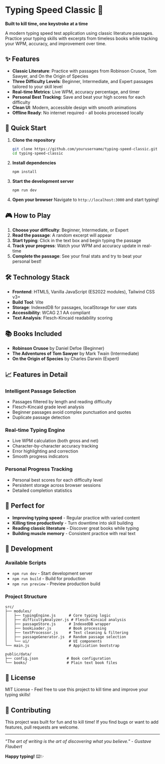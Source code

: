 # Typing Speed Classic 🎯

**Built to kill time, one keystroke at a time**

A modern typing speed test application using classic literature passages. Practice your typing skills with excerpts from timeless books while tracking your WPM, accuracy, and improvement over time.

## ✨ Features

- **Classic Literature**: Practice with passages from Robinson Crusoe, Tom Sawyer, and On the Origin of Species
- **Three Difficulty Levels**: Beginner, Intermediate, and Expert passages tailored to your skill level
- **Real-time Metrics**: Live WPM, accuracy percentage, and timer
- **Personal Best Tracking**: Save and beat your high scores for each difficulty
- **Clean UI**: Modern, accessible design with smooth animations
- **Offline Ready**: No internet required - all books processed locally

## 🚀 Quick Start

1. **Clone the repository**
   ```bash
   git clone https://github.com/yourusername/typing-speed-classic.git
   cd typing-speed-classic
   ```

2. **Install dependencies**
   ```bash
   npm install
   ```

3. **Start the development server**
   ```bash
   npm run dev
   ```

4. **Open your browser**
   Navigate to `http://localhost:3000` and start typing!

## 🎮 How to Play

1. **Choose your difficulty**: Beginner, Intermediate, or Expert
2. **Read the passage**: A random excerpt will appear
3. **Start typing**: Click in the text box and begin typing the passage
4. **Track your progress**: Watch your WPM and accuracy update in real-time
5. **Complete the passage**: See your final stats and try to beat your personal best!

## 🛠️ Technology Stack

- **Frontend**: HTML5, Vanilla JavaScript (ES2022 modules), Tailwind CSS v3+
- **Build Tool**: Vite
- **Storage**: IndexedDB for passages, localStorage for user stats
- **Accessibility**: WCAG 2.1 AA compliant
- **Text Analysis**: Flesch-Kincaid readability scoring

## 📚 Books Included

- **Robinson Crusoe** by Daniel Defoe (Beginner)
- **The Adventures of Tom Sawyer** by Mark Twain (Intermediate)  
- **On the Origin of Species** by Charles Darwin (Expert)

## 📈 Features in Detail

### Intelligent Passage Selection
- Passages filtered by length and reading difficulty
- Flesch-Kincaid grade level analysis
- Beginner passages avoid complex punctuation and quotes
- Duplicate passage detection

### Real-time Typing Engine
- Live WPM calculation (both gross and net)
- Character-by-character accuracy tracking
- Error highlighting and correction
- Smooth progress indicators

### Personal Progress Tracking
- Personal best scores for each difficulty level
- Persistent storage across browser sessions
- Detailed completion statistics

## 🎯 Perfect for

- **Improving typing speed** - Regular practice with varied content
- **Killing time productively** - Turn downtime into skill building
- **Reading classic literature** - Discover great books while typing
- **Building muscle memory** - Consistent practice with real text

## 🔧 Development

### Available Scripts

- `npm run dev` - Start development server
- `npm run build` - Build for production
- `npm run preview` - Preview production build

### Project Structure

```
src/
├── modules/
│   ├── typingEngine.js      # Core typing logic
│   ├── difficultyAnalyzer.js # Flesch-Kincaid analysis
│   ├── passageStore.js      # IndexedDB wrapper
│   ├── bookLoader.js        # Book processing
│   ├── textProcessor.js     # Text cleaning & filtering
│   ├── passageGenerator.js  # Random passage selection
│   └── ui/                  # UI components
└── main.js                  # Application bootstrap

public/data/
├── config.json             # Book configuration
└── books/                  # Plain text book files
```

## 📄 License

MIT License - Feel free to use this project to kill time and improve your typing skills!

## 🎉 Contributing

This project was built for fun and to kill time! If you find bugs or want to add features, pull requests are welcome.

---

*"The art of writing is the art of discovering what you believe." - Gustave Flaubert*

**Happy typing!** ⌨️✨